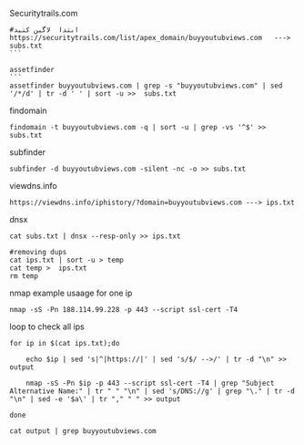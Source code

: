 Securitytrails.com​
```
#ابتدا  لاگین کنید
https://securitytrails.com/list/apex_domain/buyyoutubviews.com   ---> subs.txt
​```

assetfinder
‍‍‍```
assetfinder buyyoutubviews.com | grep -s "buyyoutubviews.com" | sed '/*/d' | tr -d ' ' | sort -u >>  subs.txt
```

findomain
```
findomain -t buyyoutubviews.com​​ -q | sort -u | grep -vs '^$' >> subs.txt
```

subfinder
```
subfinder -d buyyoutubviews.com​ -silent -nc -o >> subs.txt
```


viewdns.info
```
https://viewdns.info/iphistory/?domain=buyyoutubviews.com ---> ips.txt
```


dnsx
```
cat subs.txt | dnsx --resp-only​ >> ips.txt

#removing dups
cat ips.txt | sort -u > temp
cat temp >  ips.txt
rm temp
```

nmap
example usaage for one ip
```
nmap -sS -Pn 188.114.99.228 -p 443 --script ssl-cert -T4
```
loop to check all ips
```
for ip in $(cat ips.txt);do​

    echo $ip | sed 's|^|https://|' | sed 's/$/ -->/' | tr -d "\n" >> output​

    nmap -sS -Pn $ip -p 443 --script ssl-cert -T4 | grep "Subject Alternative Name:" | tr " " "\n" | sed 's/DNS://g' | grep "\." | tr -d "\n" | sed -e '$a\' | tr "," " " >> output​

done​

cat output | grep buyyoutubviews.com​
```
